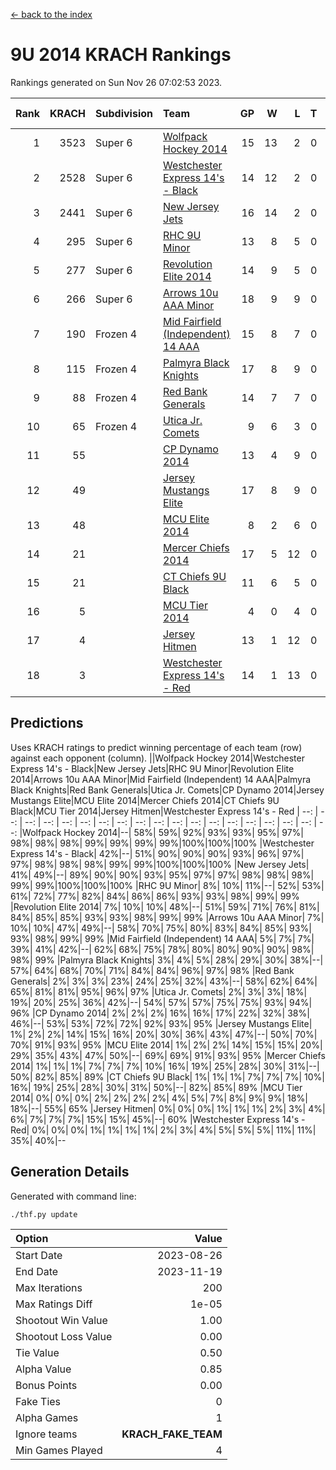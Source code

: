[<- back to the index](readme.md)
# 9U 2014 KRACH Rankings
Rankings generated on Sun Nov 26 07:02:53 2023.

Rank|KRACH|Subdivision|Team|GP|W|L|T|OTW|OTL|SoS|Exp Wins|Win Diff
---:|---:|:---|:---|---:|---:|---:|---:|---:|---:|---:|---:|---:
1|3523|Super 6|[Wolfpack Hockey 2014](https://gamesheetstats.com/seasons/3664/teams/140871/schedule)|15|13|2|0|0|1|738|13.8|-0.0
2|2528|Super 6|[Westchester Express 14's - Black](https://gamesheetstats.com/seasons/3664/teams/140873/schedule)|14|12|2|0|2|0|723|12.8|-0.0
3|2441|Super 6|[New Jersey Jets](https://gamesheetstats.com/seasons/3664/teams/140881/schedule)|16|14|2|0|2|0|634|14.8|-0.0
4|295|Super 6|[RHC 9U Minor](https://gamesheetstats.com/seasons/3664/teams/140876/schedule)|13|8|5|0|1|0|627|8.9|0.0
5|277|Super 6|[Revolution Elite 2014](https://gamesheetstats.com/seasons/3664/teams/140880/schedule)|14|9|5|0|2|1|369|9.9|0.0
6|266|Super 6|[Arrows 10u AAA Minor](https://gamesheetstats.com/seasons/3664/teams/140872/schedule)|18|9|9|0|0|1|1091|9.9|0.0
7|190|Frozen 4|[Mid Fairfield (Independent) 14 AAA](https://gamesheetstats.com/seasons/3664/teams/140878/schedule)|15|8|7|0|1|0|647|8.9|0.0
8|115|Frozen 4|[Palmyra Black Knights](https://gamesheetstats.com/seasons/3664/teams/140875/schedule)|17|8|9|0|0|1|747|8.9|0.0
9|88|Frozen 4|[Red Bank Generals](https://gamesheetstats.com/seasons/3664/teams/140883/schedule)|14|7|7|0|0|1|479|7.9|0.0
10|65|Frozen 4|[Utica Jr. Comets](https://gamesheetstats.com/seasons/3664/teams/140884/schedule)|9|6|3|0|0|0|38|6.9|0.0
11|55||[CP Dynamo 2014](https://gamesheetstats.com/seasons/3664/teams/140877/schedule)|13|4|9|0|0|1|474|4.9|0.0
12|49||[Jersey Mustangs Elite](https://gamesheetstats.com/seasons/3664/teams/140888/schedule)|17|8|9|0|1|2|334|8.9|0.0
13|48||[MCU Elite 2014](https://gamesheetstats.com/seasons/3664/teams/140874/schedule)|8|2|6|0|0|1|1149|2.9|0.0
14|21||[Mercer Chiefs 2014](https://gamesheetstats.com/seasons/3664/teams/140885/schedule)|17|5|12|0|0|1|225|5.9|0.0
15|21||[CT Chiefs 9U Black](https://gamesheetstats.com/seasons/3664/teams/140886/schedule)|11|6|5|0|1|0|63|6.9|0.0
16|5||[MCU Tier 2014](https://gamesheetstats.com/seasons/3664/teams/140882/schedule)|4|0|4|0|0|0|986|0.9|0.0
17|4||[Jersey Hitmen](https://gamesheetstats.com/seasons/3664/teams/140879/schedule)|13|1|12|0|0|0|942|1.9|0.0
18|3||[Westchester Express 14's - Red](https://gamesheetstats.com/seasons/3664/teams/140887/schedule)|14|1|13|0|0|0|228|1.9|0.0

## Predictions
Uses KRACH ratings to predict winning percentage of each team (row) against each opponent (column).
||Wolfpack Hockey 2014|Westchester Express 14's - Black|New Jersey Jets|RHC 9U Minor|Revolution Elite 2014|Arrows 10u AAA Minor|Mid Fairfield (Independent) 14 AAA|Palmyra Black Knights|Red Bank Generals|Utica Jr. Comets|CP Dynamo 2014|Jersey Mustangs Elite|MCU Elite 2014|Mercer Chiefs 2014|CT Chiefs 9U Black|MCU Tier 2014|Jersey Hitmen|Westchester Express 14's - Red
| --: | --: | --: | --: | --: | --: | --: | --: | --: | --: | --: | --: | --: | --: | --: | --: | --: | --: | --: 
|Wolfpack Hockey 2014|--| 58%| 59%| 92%| 93%| 93%| 95%| 97%| 98%| 98%| 98%| 99%| 99%| 99%| 99%|100%|100%|100%
|Westchester Express 14's - Black| 42%|--| 51%| 90%| 90%| 90%| 93%| 96%| 97%| 97%| 98%| 98%| 98%| 99%| 99%|100%|100%|100%
|New Jersey Jets| 41%| 49%|--| 89%| 90%| 90%| 93%| 95%| 97%| 97%| 98%| 98%| 98%| 99%| 99%|100%|100%|100%
|RHC 9U Minor|  8%| 10%| 11%|--| 52%| 53%| 61%| 72%| 77%| 82%| 84%| 86%| 86%| 93%| 93%| 98%| 99%| 99%
|Revolution Elite 2014|  7%| 10%| 10%| 48%|--| 51%| 59%| 71%| 76%| 81%| 84%| 85%| 85%| 93%| 93%| 98%| 99%| 99%
|Arrows 10u AAA Minor|  7%| 10%| 10%| 47%| 49%|--| 58%| 70%| 75%| 80%| 83%| 84%| 85%| 93%| 93%| 98%| 99%| 99%
|Mid Fairfield (Independent) 14 AAA|  5%|  7%|  7%| 39%| 41%| 42%|--| 62%| 68%| 75%| 78%| 80%| 80%| 90%| 90%| 98%| 98%| 99%
|Palmyra Black Knights|  3%|  4%|  5%| 28%| 29%| 30%| 38%|--| 57%| 64%| 68%| 70%| 71%| 84%| 84%| 96%| 97%| 98%
|Red Bank Generals|  2%|  3%|  3%| 23%| 24%| 25%| 32%| 43%|--| 58%| 62%| 64%| 65%| 81%| 81%| 95%| 96%| 97%
|Utica Jr. Comets|  2%|  3%|  3%| 18%| 19%| 20%| 25%| 36%| 42%|--| 54%| 57%| 57%| 75%| 75%| 93%| 94%| 96%
|CP Dynamo 2014|  2%|  2%|  2%| 16%| 16%| 17%| 22%| 32%| 38%| 46%|--| 53%| 53%| 72%| 72%| 92%| 93%| 95%
|Jersey Mustangs Elite|  1%|  2%|  2%| 14%| 15%| 16%| 20%| 30%| 36%| 43%| 47%|--| 50%| 70%| 70%| 91%| 93%| 95%
|MCU Elite 2014|  1%|  2%|  2%| 14%| 15%| 15%| 20%| 29%| 35%| 43%| 47%| 50%|--| 69%| 69%| 91%| 93%| 95%
|Mercer Chiefs 2014|  1%|  1%|  1%|  7%|  7%|  7%| 10%| 16%| 19%| 25%| 28%| 30%| 31%|--| 50%| 82%| 85%| 89%
|CT Chiefs 9U Black|  1%|  1%|  1%|  7%|  7%|  7%| 10%| 16%| 19%| 25%| 28%| 30%| 31%| 50%|--| 82%| 85%| 89%
|MCU Tier 2014|  0%|  0%|  0%|  2%|  2%|  2%|  2%|  4%|  5%|  7%|  8%|  9%|  9%| 18%| 18%|--| 55%| 65%
|Jersey Hitmen|  0%|  0%|  0%|  1%|  1%|  1%|  2%|  3%|  4%|  6%|  7%|  7%|  7%| 15%| 15%| 45%|--| 60%
|Westchester Express 14's - Red|  0%|  0%|  0%|  1%|  1%|  1%|  1%|  2%|  3%|  4%|  5%|  5%|  5%| 11%| 11%| 35%| 40%|--

## Generation Details

Generated with command line:
```
./thf.py update
```

| Option | Value |
| :----- | ----: |
| Start Date | 2023-08-26 |
| End Date | 2023-11-19 |
| Max Iterations | 200 |
| Max Ratings Diff | 1e-05 |
| Shootout Win Value | 1.00 |
| Shootout Loss Value | 0.00 |
| Tie Value | 0.50 |
| Alpha Value | 0.85 |
| Bonus Points | 0.00 |
| Fake Ties | 0 |
| Alpha Games | 1 |
| Ignore teams | __KRACH_FAKE_TEAM__ |
| Min Games Played | 4 |

